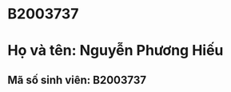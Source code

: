 # B2003737
<!DOCTYPE html>
<html>
<head>
	<title>Giới thiệu bản thân</title>
</head>
<body>
	<h1>Họ và tên: Nguyễn Phương Hiếu</h1>
	<h2>Mã số sinh viên: B2003737</h2>
</body>
</html>
